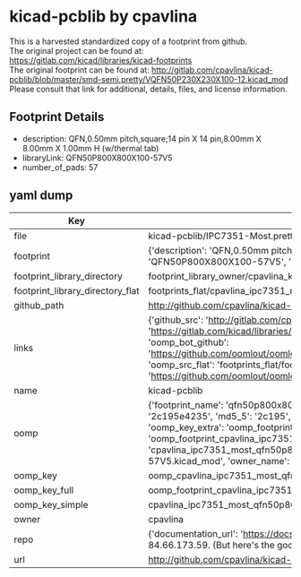 # kicad-pcblib by cpavlina  
This is a harvested standardized copy of a footprint from github.  
The original project can be found at:  
https://gitlab.com/kicad/libraries/kicad-footprints  
The original footprint can be found at:
http://gitlab.com/cpavlina/kicad-pcblib/blob/master/smd-semi.pretty/VQFN50P230X230X100-12.kicad_mod
Please consult that link for additional, details, files, and license information.  
## Footprint Details
* description: QFN,0.50mm pitch,square;14 pin X 14 pin,8.00mm X 8.00mm X 1.00mm H (w/thermal tab)  
* libraryLink: QFN50P800X800X100-57V5  
* number_of_pads: 57  
## yaml dump  
| Key | Value |  
| --- | --- |  
| file | kicad-pcblib/IPC7351-Most.pretty/QFN50P800X800X100-57V5.kicad_mod |  
| footprint | {'description': 'QFN,0.50mm pitch,square;14 pin X 14 pin,8.00mm X 8.00mm X 1.00mm H (w/thermal tab)', 'libraryLink': 'QFN50P800X800X100-57V5', 'number_of_pads': 57} |  
| footprint_library_directory | footprint_library_owner/cpavlina_kicad-pcblib |  
| footprint_library_directory_flat | footprints_flat/cpavlina_ipc7351_most_qfn50p800x800x100_57v5/working |  
| github_path | http://github.com/cpavlina/kicad-pcblib/blob/master/IPC7351-Most.pretty/QFN50P800X800X100-57V5.kicad_mod |  
| links | {'github_src': 'http://gitlab.com/cpavlina/kicad-pcblib/blob/master/smd-semi.pretty/VQFN50P230X230X100-12.kicad_mod', 'github_src_repo': 'https://gitlab.com/kicad/libraries/kicad-footprints', 'oomp_bot': 'footprints/cpavlina_ipc7351_most_qfn50p800x800x100_57v5/working', 'oomp_bot_github': 'https://github.com/oomlout/oomlout_oomp_footprint_bot/tree/main/footprints/cpavlina_ipc7351_most_qfn50p800x800x100_57v5/working', 'oomp_src_flat': 'footprints_flat/footprints_flat/cpavlina_ipc7351_most_qfn50p800x800x100_57v5/working', 'oomp_src_flat_github': 'https://github.com/oomlout/oomlout_oomp_footprint_src/tree/main/footprints_flat/cpavlina_ipc7351_most_qfn50p800x800x100_57v5/working'} |  
| name | kicad-pcblib |  
| oomp | {'footprint_name': 'qfn50p800x800x100_57v5', 'library_name': 'ipc7351_most', 'md5': '2c195e42351e3e7e6755324947142d45', 'md5_10': '2c195e4235', 'md5_5': '2c195', 'md5_6': '2c195e', 'oomp_key': 'oomp_cpavlina_ipc7351_most_qfn50p800x800x100_57v5', 'oomp_key_extra': 'oomp_footprint_cpavlina_ipc7351_most_qfn50p800x800x100_57v5', 'oomp_key_full': 'oomp_footprint_cpavlina_ipc7351_most_qfn50p800x800x100_57v5_2c195e', 'oomp_key_simple': 'cpavlina_ipc7351_most_qfn50p800x800x100_57v5', 'original_filename': 'kicad-pcblib/IPC7351-Most.pretty/QFN50P800X800X100-57V5.kicad_mod', 'owner_name': 'cpavlina'} |  
| oomp_key | oomp_cpavlina_ipc7351_most_qfn50p800x800x100_57v5 |  
| oomp_key_full | oomp_footprint_cpavlina_ipc7351_most_qfn50p800x800x100_57v5 |  
| oomp_key_simple | cpavlina_ipc7351_most_qfn50p800x800x100_57v5 |  
| owner | cpavlina |  
| repo | {'documentation_url': 'https://docs.github.com/rest/overview/resources-in-the-rest-api#rate-limiting', 'message': "API rate limit exceeded for 84.66.173.59. (But here's the good news: Authenticated requests get a higher rate limit. Check out the documentation for more details.)"} |  
| url | http://github.com/cpavlina/kicad-pcblib |  

